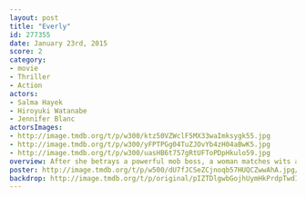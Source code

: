 ```yaml
---
layout: post
title: "Everly"
id: 277355
date: January 23rd, 2015
score: 2
category:
- movie
- Thriller
- Action
actors:
- Salma Hayek
- Hiroyuki Watanabe
- Jennifer Blanc
actorsImages:
- http://image.tmdb.org/t/p/w300/ktz50VZWclF5MX33waImksygk55.jpg
- http://image.tmdb.org/t/p/w300/yFPTPGg04TuZJOvYb4zH04aBwK5.jpg
- http://image.tmdb.org/t/p/w300/uasHB6t757gRtUFToPDpHkulo59.jpg
overview: After she betrays a powerful mob boss, a woman matches wits and weaponry with a legion of killers who are out to collect the bounty on the heads of her and her family.
poster: http://image.tmdb.org/t/p/w500/dU7fJCSeZCjnoqb57HUQCZwwAhA.jpg/
backdrop: http://image.tmdb.org/t/p/original/pIZTDlgwbGojhUymHkPrdpTwdIV.jpg
---
```


